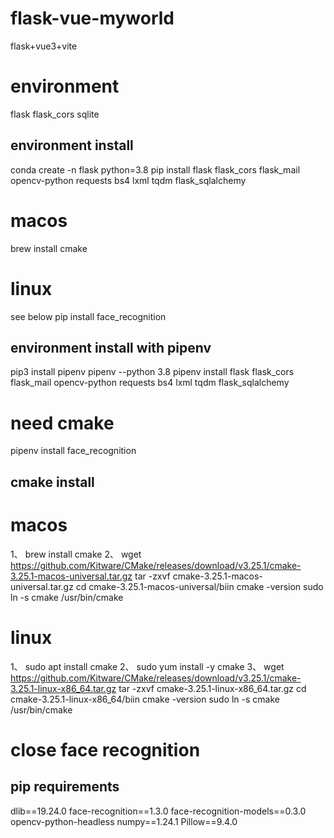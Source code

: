 # flask-vue-myworld
flask+vue3+vite

# environment
flask
flask_cors
sqlite

## environment install
conda create -n flask python=3.8
pip install flask flask_cors flask_mail opencv-python requests bs4 lxml tqdm flask_sqlalchemy
# macos
 brew install cmake
# linux
 see below
pip install face_recognition

## environment install with pipenv
pip3 install pipenv
pipenv --python 3.8
pipenv install flask flask_cors flask_mail opencv-python requests bs4 lxml tqdm flask_sqlalchemy
# need cmake
pipenv install face_recognition

## cmake install
# macos
1、 brew install cmake
2、 wget https://github.com/Kitware/CMake/releases/download/v3.25.1/cmake-3.25.1-macos-universal.tar.gz
    tar -zxvf cmake-3.25.1-macos-universal.tar.gz
    cd cmake-3.25.1-macos-universal/biin
    cmake -version
    sudo ln -s cmake /usr/bin/cmake
# linux
1、 sudo apt install cmake
2、 sudo yum install -y cmake
3、 wget https://github.com/Kitware/CMake/releases/download/v3.25.1/cmake-3.25.1-linux-x86_64.tar.gz
    tar -zxvf cmake-3.25.1-linux-x86_64.tar.gz
    cd cmake-3.25.1-linux-x86_64/biin
    cmake -version
    sudo ln -s cmake /usr/bin/cmake

# close face recognition
## pip requirements
dlib==19.24.0
face-recognition==1.3.0
face-recognition-models==0.3.0
opencv-python-headless
numpy==1.24.1
Pillow==9.4.0

